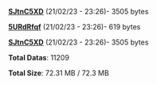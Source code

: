 [**SJtnC5XD**](/data/SJtnC5XD.txt) (21/02/23 - 23:26)- 3505 bytes

[**5URdRfqf**](/data/5URdRfqf.txt) (21/02/23 - 23:26)- 619 bytes

[**SJtnC5XD**](/data/SJtnC5XD.txt) (21/02/23 - 23:26)- 3505 bytes

**Total Datas**: 11209

**Total Size**: 72.31 MB / 72.3 MB